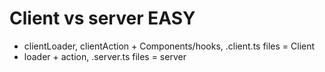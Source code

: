# Client vs server EASY

- clientLoader, clientAction + Components/hooks, .client.ts files = Client
- loader + action, .server.ts files = server

